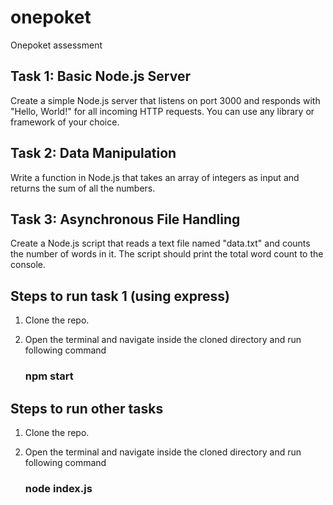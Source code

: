 # onepoket
Onepoket assessment

## Task 1: Basic Node.js Server
Create a simple Node.js server that listens on port 3000 and responds with "Hello, World!" for all incoming HTTP requests. You can use any library or framework of your choice.

## Task 2: Data Manipulation
Write a function in Node.js that takes an array of integers as input and returns the sum of all the numbers.

## Task 3: Asynchronous File Handling
Create a Node.js script that reads a text file named "data.txt" and counts the number of words in it. The script should print the total word count to the console.

## Steps to run task 1 (using express)

1. Clone the repo.

2. Open the terminal and navigate inside the cloned directory and run following command

   ### npm start

## Steps to run other tasks

1. Clone the repo.

2. Open the terminal and navigate inside the cloned directory and run following command

   ### node index.js

